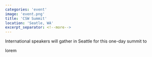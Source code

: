 ```yaml
---
categories: 'event'
image: 'event.png'
title: 'CSW Summit'
location: 'Seatle, WA'
excerpt_separator: <!--more-->
---
```

International speakers will gather in Seattle for this one-day summit to
<!--more-->
lorem